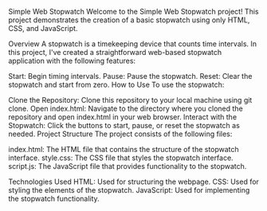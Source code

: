 Simple Web Stopwatch
Welcome to the Simple Web Stopwatch project! This project demonstrates the creation of a basic stopwatch using only HTML, CSS, and JavaScript.

Overview
A stopwatch is a timekeeping device that counts time intervals. In this project, I've created a straightforward web-based stopwatch application with the following features:

Start: Begin timing intervals.
Pause: Pause the stopwatch.
Reset: Clear the stopwatch and start from zero.
How to Use
To use the stopwatch:

Clone the Repository: Clone this repository to your local machine using git clone.
Open index.html: Navigate to the directory where you cloned the repository and open index.html in your web browser.
Interact with the Stopwatch: Click the buttons to start, pause, or reset the stopwatch as needed.
Project Structure
The project consists of the following files:

index.html: The HTML file that contains the structure of the stopwatch interface.
style.css: The CSS file that styles the stopwatch interface.
script.js: The JavaScript file that provides functionality to the stopwatch.

Technologies Used
HTML: Used for structuring the webpage.
CSS: Used for styling the elements of the stopwatch.
JavaScript: Used for implementing the stopwatch functionality.
